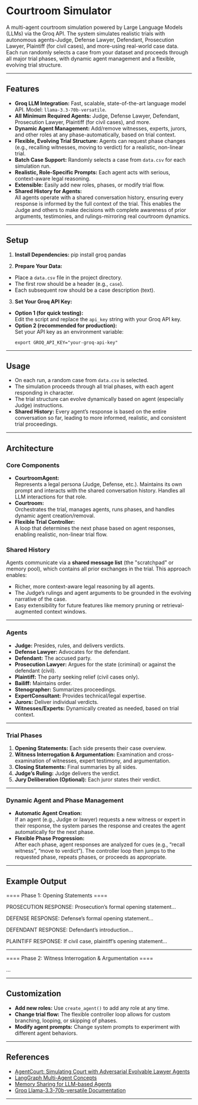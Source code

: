 # Courtroom Simulator

A multi-agent courtroom simulation powered by Large Language Models (LLMs) via the Groq API. The system simulates realistic trials with autonomous agents-Judge, Defense Lawyer, Defendant, Prosecution Lawyer, Plaintiff (for civil cases), and more-using real-world case data. Each run randomly selects a case from your dataset and proceeds through all major trial phases, with dynamic agent management and a flexible, evolving trial structure.

---

## Features

- **Groq LLM Integration:** Fast, scalable, state-of-the-art language model API. Model: `llama-3.3-70b-versatile`.
- **All Minimum Required Agents:** Judge, Defense Lawyer, Defendant, Prosecution Lawyer, Plaintiff (for civil cases), and more.
- **Dynamic Agent Management:** Add/remove witnesses, experts, jurors, and other roles at any phase-automatically, based on trial context.
- **Flexible, Evolving Trial Structure:** Agents can request phase changes (e.g., recalling witnesses, moving to verdict) for a realistic, non-linear trial.
- **Batch Case Support:** Randomly selects a case from `data.csv` for each simulation run.
- **Realistic, Role-Specific Prompts:** Each agent acts with serious, context-aware legal reasoning.
- **Extensible:** Easily add new roles, phases, or modify trial flow.
- **Shared History for Agents:**  
  All agents operate with a shared conversation history, ensuring every response is informed by the full context of the trial. This enables the Judge and others to make decisions with complete awareness of prior arguments, testimonies, and rulings-mirroring real courtroom dynamics.

---

## Setup

1. **Install Dependencies:**
pip install groq pandas

2. **Prepare Your Data:**
- Place a `data.csv` file in the project directory.
- The first row should be a header (e.g., `case`).
- Each subsequent row should be a case description (text).

3. **Set Your Groq API Key:**
- **Option 1 (for quick testing):**  
  Edit the script and replace the `api_key` string with your Groq API key.
- **Option 2 (recommended for production):**  
  Set your API key as an environment variable:  
  ```
  export GROQ_API_KEY="your-groq-api-key"
  ```

---

## Usage

- On each run, a random case from `data.csv` is selected.
- The simulation proceeds through all trial phases, with each agent responding in character.
- The trial structure can evolve dynamically based on agent (especially Judge) instructions.
- **Shared History:** Every agent’s response is based on the entire conversation so far, leading to more informed, realistic, and consistent trial proceedings.

---

## Architecture

### Core Components

- **CourtroomAgent:**  
Represents a legal persona (Judge, Defense, etc.). Maintains its own prompt and interacts with the shared conversation history. Handles all LLM interactions for that role.
- **Courtroom:**  
Orchestrates the trial, manages agents, runs phases, and handles dynamic agent creation/removal.
- **Flexible Trial Controller:**  
A loop that determines the next phase based on agent responses, enabling realistic, non-linear trial flow.

### Shared History

Agents communicate via a **shared message list** (the "scratchpad" or memory pool), which contains all prior exchanges in the trial. This approach enables:
- Richer, more context-aware legal reasoning by all agents.
- The Judge’s rulings and agent arguments to be grounded in the evolving narrative of the case.
- Easy extensibility for future features like memory pruning or retrieval-augmented context windows.

---

### Agents

- **Judge:** Presides, rules, and delivers verdicts.
- **Defense Lawyer:** Advocates for the defendant.
- **Defendant:** The accused party.
- **Prosecution Lawyer:** Argues for the state (criminal) or against the defendant (civil).
- **Plaintiff:** The party seeking relief (civil cases only).
- **Bailiff:** Maintains order.
- **Stenographer:** Summarizes proceedings.
- **ExpertConsultant:** Provides technical/legal expertise.
- **Jurors:** Deliver individual verdicts.
- **Witnesses/Experts:** Dynamically created as needed, based on trial context.

---

### Trial Phases

1. **Opening Statements:** Each side presents their case overview.
2. **Witness Interrogation & Argumentation:** Examination and cross-examination of witnesses, expert testimony, and argumentation.
3. **Closing Statements:** Final summaries by all sides.
4. **Judge’s Ruling:** Judge delivers the verdict.
5. **Jury Deliberation (Optional):** Each juror states their verdict.

---

### Dynamic Agent and Phase Management

- **Automatic Agent Creation:**  
If an agent (e.g., Judge or lawyer) requests a new witness or expert in their response, the system parses the response and creates the agent automatically for the next phase.
- **Flexible Phase Progression:**  
After each phase, agent responses are analyzed for cues (e.g., “recall witness”, “move to verdict”). The controller loop then jumps to the requested phase, repeats phases, or proceeds as appropriate.

---

## Example Output

==== Phase 1: Opening Statements ====

PROSECUTION RESPONSE:
Prosecution’s formal opening statement...

DEFENSE RESPONSE:
Defense’s formal opening statement...

DEFENDANT RESPONSE:
Defendant’s introduction...

PLAINTIFF RESPONSE:
If civil case, plaintiff’s opening statement...

------------------------------------------------------------

==== Phase 2: Witness Interrogation & Argumentation ====

...


---

## Customization

- **Add new roles:** Use `create_agent()` to add any role at any time.
- **Change trial flow:** The flexible controller loop allows for custom branching, looping, or skipping of phases.
- **Modify agent prompts:** Change system prompts to experiment with different agent behaviors.

---

## References

- [AgentCourt: Simulating Court with Adversarial Evolvable Lawyer Agents](https://arxiv.org/html/2408.08089v1)
- [LangGraph Multi-Agent Concepts](https://langchain-ai.github.io/langgraph/concepts/multi_agent/)
- [Memory Sharing for LLM-based Agents](https://arxiv.org/html/2404.09982v1)
- [Groq Llama-3.3-70b-versatile Documentation](https://console.groq.com/docs/model/llama-3.3-70b-versatile)

---
